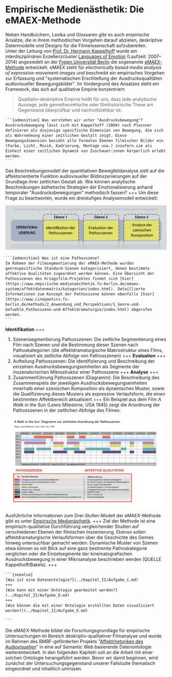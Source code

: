 # Empirische Medienästhetik: Die eMAEX-Methode

Neben Handbüchern, Lexika und Glossaren gibt es auch empirische Ansätze, die in ihrem methodischen Vorgehen darauf abzielen, deskriptive Datenmodelle und Designs für die Filmwissenschaft aufzubereiten. <br>
Unter der Leitung von [Prof. Dr. Hermann Kappelhoff](https://www.cinepoetics.fu-berlin.de/about/sprecher/kappelhoff/index.html) wurde am interdisziplinären Exzellenzcluster [Languages of Emotion](http://www.loe.fu-berlin.de/) (Laufzeit: 2007–2014) angesiedelt an der [Freien Universität Berlin](https://www.fu-berlin.de/) die sogenannte [eMAEX-Methode](https://www.empirische-medienaesthetik.fu-berlin.de/) entwickelt. eMAEX steht für *electronically based media analysis of expressive-movement-images* und beschreibt ein empirisches Vorgehen zur Erfassung und "systematischen Erschließung der Ausdrucksqualitäten audiovisueller Bewegungsbilder". Im Vordergrund des Ansatzes steht ein Framework, das sich auf qualitative Empirie konzentriert:

>Qualitativ-deskriptive Empirie heißt für uns, dass jede analytische Aussage, jede genretheoretische oder filmhistorische These am Gegenstand überprüfbar und nachvollziehbar ist.

````{margin}
```{admonition} Was verstehen wir unter "Ausdrucksbewegung"?
Ausdrucksbewegung lässt sich mit Kappelhoff (2004) nach Plessner definieren als diejenige spezifische Dimension von Bewegung, die sich als Wahrnehmung einer zeitlichen Gestalt zeigt. Diese Bewegungsdimension bezieht alle formalen Ebenen filmischer Bilder ein (Farbe, Licht, Musik, Kadrierung, Montage usw.) insofern sie als Einheit einer zeitlichen Dynamik von Zuschauer:innen körperlich erlebt werden.
```
````

Das Beschreibungsmodell der quantitativen Bewegtbildanalyse zielt auf die affektorientierte Funktion audiovisueller Bildinszenierungen auf der Grundlage ihrer zeitlichen Gestalt ab. Wie können analytische Beschreibungen ästhetische Strategien der Emotionalisierung anhand temporaler "Ausdrucksbewegungen" methodisch fassen?
+++
Um diese Frage zu beantworten, wurde ein dreistufiges Analysemodell entwickelt:

![screenshot-emaex-01](../assets/eMAEX-Dreistufenmodell.png)

````{margin}
```{admonition} Was ist eine Pathosszene?
Im Rahmen der Filmsegmentierung der eMAEX-Methode wurden genrespezifische Standard-Szenen kategorisiert, denen bestimmte affektive Qualitäten zugeordnet werden können. Eine Übersicht der Pathosszenen des Kriegsfilm-Projektes findet sich [hier](https://www.empirische-medienaesthetik.fu-berlin.de/emaex-system/affektdatenmatrix/kategorien/index.html). Detaillierte Informationen zum Konzept der Pathosszene können ebenfalls [hier](https://www.cinepoetics.fu-berlin.de/methods/2_Anwendung_und_Perspektiven/1_Genre-und-Gefuehle_Pathosszene-und-Affektdramaturgie/index.html) abgerufen werden. 
```
````
 
**Identifikation**
+++
1. Szenensegmentierung Pathosszenen: Die zeitliche Segmentierung eines Film nach Szenen und die Bestimmung dieser Szenen nach Pathoskategorien (die affektdramaturgische Makrostruktur eines Films, visualisiert als zeitliche Abfolge von Pathosszenen) 
+++
**Evaluation**
+++
2. Aufteilung Pathosszenen: Die Identifizierung und Beschreibung der einzelnen Ausdrucksbewegungseinheiten als Segmente der inszenatorischen Mikrostruktur einer Pathosszene
+++
**Analyse**
+++
3. Zusammenführung Pathosszenen (Diagramm): Die Beschreibung des Zusammenspiels der jeweiligen Ausdrucksbewegungseinheiten innerhalb einer szenischen Komposition als dynamisches Muster, sowie die Qualifizierung dieses Musters als expressive Verlaufsform, die einen bestimmten Affektbereich aktualisiert
+++
Ein Beispiel aus dem Film *A Walk in the Sun* (Lewis Milestone, USA 1945) zeigt die Anordnung der Pathosszenen in der zeitlichen Abfolge des Filmes:

![screenshot-emaex-01](../assets/eMAEX-Pathosszene-Abfolge.png)

Ausführliche Informationen zum Drei-Stufen-Modell der eMAEX-Methode gibt es unter [Empirische Medienästhetik](https://www.empirische-medienaesthetik.fu-berlin.de/emaex-system/emaex_kurzversion/entwicklung_emaex/03_drei_ebenen_modell/index.html).
+++
Ziel der Methode ist eine empirisch-qualitative Durchführung vergleichender Studien auf verschiedenen Ebenen der filmischen Inszenierung. Ebenso sollen affektdramaturgische Verlaufsformen über die Geschichte des Genres hinweg untersuchbar gemacht werden. Dynamische Muster von Szenen etwa können so mit Blick auf eine ganz bestimmte Pathoskategorie verglichen oder die Einzelsegmente der kinematografischen Ausdrucksbewegung in einer Mikroanalyse beschrieben werden (QUELLE Kappelhoff/Bakels).
+++

````{margin}
```{seealso} 
[Was ist eine Datenontologie?](../Kapitel_II/Aufgabe_C.md)
+++
[Wie kann mit einer Ontologie gearbeitet werden?](../Kapitel_II/Aufgabe_D.md)
+++
[Wie können die mit einer Ontologie erstellten Daten visualisiert werden?](../Kapitel_II/Aufgabe_E.md)

```
````


Die eMAEX-Methode bildet die Forschungsgrundlage für empirische Untersuchungen im Bereich deskriptiv-qualitativer Filmanalyse und wurde im Rahmen des BMBF-geförderten Projekts "[Affektrhetoriken des Audiovisuellen](https://www.ada.cinepoetics.fu-berlin.de/)" in eine auf Semantic Web basierende Datenontologie weiterentwickelt. In den folgenden Kapiteln soll an die Arbeit mit einer solchen Ontologie herangeführt werden. Bevor wir damit beginnen, wird zunächst der Untersuchungsgegenstand unserer Fallstudie thematisch eingeordnet und inhaltlich umrissen.
